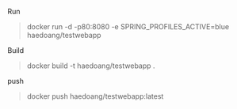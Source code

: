 


Run
> docker run -d -p80:8080 -e SPRING_PROFILES_ACTIVE=blue haedoang/testwebapp 

Build
> docker build -t haedoang/testwebapp .

push 
> docker push haedoang/testwebapp:latest

